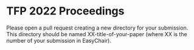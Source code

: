 # TFP 2022 Proceedings

Please open a pull request creating a new directory for your submission. This directory should be named XX-title-of-your-paper (where XX is the number of your submission in EasyChair).

